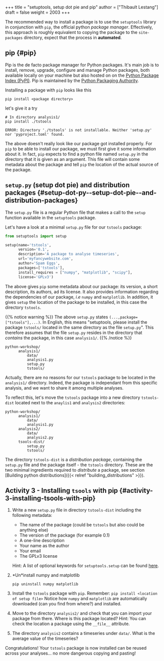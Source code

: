 +++
title = "setuptools, setup dot pie and pip"
author = ["Thibault Lestang"]
draft = false
weight = 2003
+++

The recommended way to install a package is to use the `setuptools` library in conjunction with
`pip`, the official python _package manager_.
Effectively, this approach is roughly equivalent to copying the package to the `site-packages` directory,
expect that the process in **automated**.


## pip {#pip}

Pip is the de facto package manager for Python packages.
It's main job is to install, remove, upgrade, configure and manage Python packages, both available
locally on your machine but also hosted on on the [Python Package Index (PyPI)](https://pypi.org/).
Pip is maintained by the [Python Packaging Authority](https://www.pypa.io/en/latest/).

Installing a package with `pip` looks like this

```shell
pip install <package directory>
```

let's give it a try

```shell
# In directory analysis1/
pip install ./tstools
```

```text
ERROR: Directory './tstools' is not installable. Neither 'setup.py' nor 'pyproject.toml' found.
```

The above doesn't really look like our package got installed properly.
For `pip` to be able to install our package, we must first give it some information about it.
In fact, `pip` expects to find a python file named `setup.py` in the directory that it is
given as an argument. This file will contain some metadata about the package and tell `pip`
the location of the actual source of the package.


## `setup.py` (setup dot pie) and distribution packages {#setup-dot-py--setup-dot-pie--and-distribution-packages}

The `setup.py` file is a regular Python file that makes a call to the `setup` function
available in the `setuptools` package.

Let's have a look at a minimal `setup.py` file for our `tstools` package:

```python
from setuptools import setup

setup(name='tstools',
      version='0.1',
      description='A package to analyse timeseries',
      url='myfancywebsite.com',
      author='Spam Eggs',
      packages=['tstools'],
      install_requires = ["numpy", "matplotlib", "scipy"],
      license='GPLv3')
```

The above gives `pip` some metadata about our package: its version, a short description,
its authors, ad its license. It also provides information regarding the dependencies of
our package, _i.e_ `numpy` and `matplotlib`.
In addition, it gives `setup` the location of the package to be installed, in this case
the directory `tstools`.

{{% notice warning %}}
The above `setup.py` states `(...,package=["tstools"],...)`.
In English, this means "setuptools, please install the package `tstools/` located in the same directory as the file `setup.py`".
This therefore assumes that the file `setup.py` resides in the directory that _contains_ the package, in this case `analysis1/`.
{{% /notice %}}

```text
python-workshop/
      analysis1/
  	      data/
  	      analysis1.py
  	      setup.py
  	      tstools/
```

Actually, there are no reasons for our `tstools` package to be located in the `analysis1/` directory.
Indeed, the package is independant from this specific analysis, and we want to share it among multiple analyses.

To reflect this, let's move the `tstools` package into a new directory `tstools-dist` located next to the `anaylis1` and
`analysis2` directories:

```text
python-workshop/
      analysis1/
  	      data/
  	      analysis1.py
      analysis2/
  	      data/
  	      analysis2.py
      tsools-dist/
  	      setup.py
  	      tstools/
```

The directory `tstools-dist` is a _distribution package_, containing the `setup.py` file and the package itself - the `tstools` directory.
These are the two minimal ingredients required to _distribute_ a package, see section [Building python distributions]({{< relref "building_distributions" >}}).


## Activity 3 -  Installing `tsools` with pip {#activity-3-installing-tsools-with-pip}

1.  Write a new `setup.py` file in directory `tstools-dist` including the following metadata:

    -   The name of the package (could be `tstools` but also could be anything else)
    -   The version of the package (for example 0.1)
    -   A one-line description
    -   Your name as the author
    -   Your email
    -   The GPLv3 license

    Hint: A list of optional keywords for `setuptools.setup` can be found [here](https://setuptools.readthedocs.io/en/latest/setuptools.html#new-and-changed-setup-keywords).
2.  \*Un\*install numpy and matplotlib

    ```shell
    pip uninstall numpy matplotlib
    ```
3.  Install the `tstools` package with `pip`.
    Remember: `pip install <location of setup file>`
    Notice how `numpy` and `matplotlib` are automatically downloaded (can you find from where?)
    and installed.
4.  Move to the directory `analysis2/` and check that you can import your package from there.
    Where is this package located?
    Hint: You can check the location a package using the `__file__` attribute.
5.  The directory `analysis2` contains a timeseries under `data/`. What is the average value
    of the timeseries?

Congratulations! Your `tstools` package is now installed can be reused across your analyses...
no more dangerous copying and pasting!
